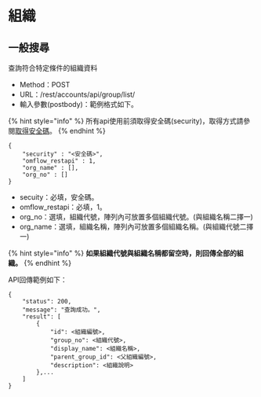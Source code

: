 # 組織

## 一般搜尋

查詢符合特定條件的組織資料

* Method：POST
* URL：/rest/accounts/api/group/list/
* 輸入參數(postbody)：範例格式如下。

{% hint style="info" %}
所有api使用前須取得安全碼(security)，取得方式請參閱[取得安全碼](an-quan-ma.md)。
{% endhint %}

```
{
	"security" : "<安全碼>",
	"omflow_restapi" : 1,
	"org_name" : [],
	"org_no" : []
}
```

* secuity：必填，安全碼。
* omflow\_restapi：必填，1。
* org\_no：選填，組織代號，陣列內可放置多個組織代號。(與組織名稱二擇一)
* org\_name：選填，組織名稱，陣列內可放置多個組織名稱。(與組織代號二擇一)

{% hint style="info" %}
**如果組織代號與組織名稱都留空時，則回傳全部的組織。**
{% endhint %}

API回傳範例如下：

```
{
    "status": 200,
    "message": "查詢成功。",
    "result": [
        {
            "id": <組織編號>,
            "group_no": <組織代號>,
            "display_name": <組織名稱>,
            "parent_group_id": <父組織編號>,
            "description": <組織說明>
        },...
    ]
}
```
